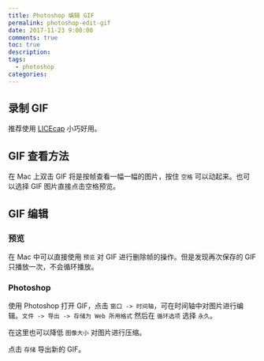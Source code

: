 ```yaml
---
title: Photoshop 编辑 GIF
permalink: photoshop-edit-gif
date: 2017-11-23 9:00:00
comments: true
toc: true
description:
tags:
  - photoshop
categories:
---
```


## 录制 GIF

推荐使用 [LICEcap](https://www.cockos.com/licecap/) 小巧好用。

## GIF 查看方法

在 Mac 上双击 GIF 将是按帧查看一幅一幅的图片，按住 `空格` 可以动起来。也可以选择 GIF 图片直接点击空格预览。

<!-- more -->

## GIF 编辑

### 预览

在 Mac 中可以直接使用 `预览` 对 GIF 进行删除帧的操作。但是发现再次保存的 GIF 只播放一次，不会循环播放。

### Photoshop

使用 Photoshop 打开 GIF，点击 `窗口 -> 时间轴`，可在时间轴中对图片进行编辑。`文件 -> 导出 -> 存储为 Web 所用格式` 然后在 `循环选项` 选择 `永久`。

在这里也可以降低 `图像大小` 对图片进行压缩。

点击 `存储` 导出新的 GIF。
